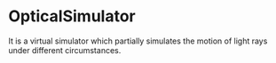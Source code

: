 # OpticalSimulator
It is a virtual simulator which partially simulates the motion of light rays under different circumstances.
